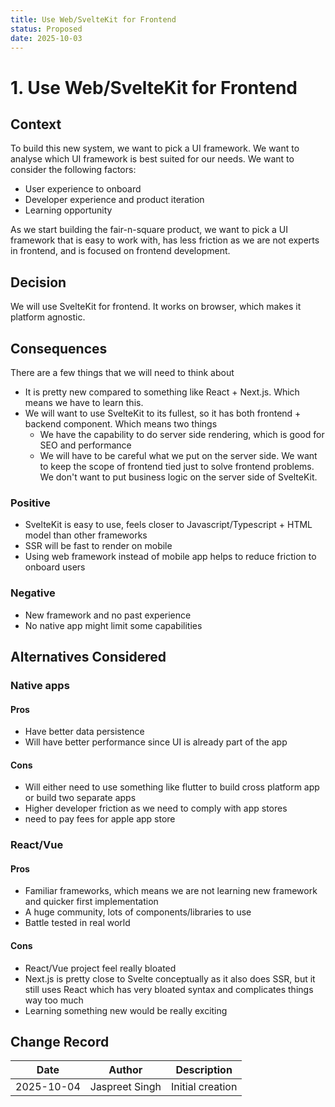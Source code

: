 ```yaml
---
title: Use Web/SvelteKit for Frontend
status: Proposed
date: 2025-10-03
---
```


# 1. Use Web/SvelteKit for Frontend

## Context

To build this new system, we want to pick a UI framework. We want to analyse which UI framework is best suited for our needs. We want to consider the following factors:

- User experience to onboard
- Developer experience and product iteration
- Learning opportunity

As we start building the fair-n-square product, we want to pick a UI framework that is easy to work with, has less friction as we are not experts in frontend, and is focused on frontend development.

## Decision

We will use SvelteKit for frontend. It works on browser, which makes it platform agnostic.

## Consequences

There are a few things that we will need to think about

- It is pretty new compared to something like React + Next.js. Which means we have to learn this.
- We will want to use SvelteKit to its fullest, so it has both frontend + backend component. Which means two things
  - We have the capability to do server side rendering, which is good for SEO and performance
  - We will have to be careful what we put on the server side. We want to keep the scope of frontend tied just to solve frontend problems. We don't want to put business logic on the server side of SvelteKit.

### Positive

- SvelteKit is easy to use, feels closer to Javascript/Typescript + HTML model than other frameworks
- SSR will be fast to render on mobile
- Using web framework instead of mobile app helps to reduce friction to onboard users

### Negative

- New framework and no past experience
- No native app might limit some capabilities

## Alternatives Considered

### Native apps

#### Pros

- Have better data persistence
- Will have better performance since UI is already part of the app

#### Cons

- Will either need to use something like flutter to build cross platform app or build two separate apps
- Higher developer friction as we need to comply with app stores
- need to pay fees for apple app store

### React/Vue

#### Pros

- Familiar frameworks, which means we are not learning new framework and quicker first implementation
- A huge community, lots of components/libraries to use
- Battle tested in real world

#### Cons

- React/Vue project feel really bloated
- Next.js is pretty close to Svelte conceptually as it also does SSR, but it still uses React which has very bloated syntax and complicates things way too much
- Learning something new would be really exciting

## Change Record

| Date       | Author         | Description      |
| ---------- | -------------- | ---------------- |
| 2025-10-04 | Jaspreet Singh | Initial creation |
